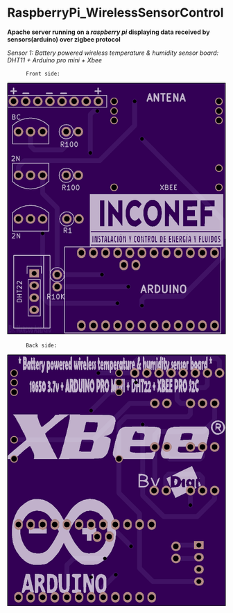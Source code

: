 # RaspberryPi_WirelessSensorControl

**Apache server running on a _raspberry pi_ displaying data received by sensors(arduino) over zigbee protocol**







*Sensor 1: Battery powered wireless temperature & humidity sensor board: DHT11 + Arduino pro mini + Xbee*



          Front side:
          
          
![parteAlante](https://github.com/MKS2508/RaspberryPi_WirelessSensorControl/blob/develop/PCB's_y_circuitos/parteAlante.png)

          Back side:
          
          
![parteAtras](https://github.com/MKS2508/RaspberryPi_WirelessSensorControl/blob/develop/PCB's_y_circuitos/parteTrasera.png)
